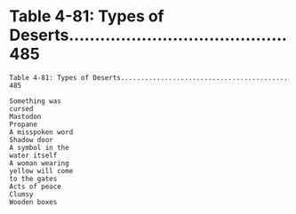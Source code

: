 # Table 4-81: Types of Deserts.......................................... 485

```
Table 4-81: Types of Deserts.......................................... 485

Something was
cursed
Mastodon
Propane
A misspoken word
Shadow door
A symbol in the
water itself
A woman wearing
yellow will come
to the gates
Acts of peace
Clumsy
Wooden boxes
```
